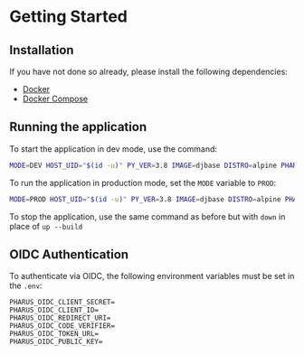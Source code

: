 # Getting Started

## Installation

If you have not done so already, please install the following dependencies:

- [Docker](https://docs.docker.com/get-docker/)
- [Docker Compose](https://docs.docker.com/compose/install/)

## Running the application

To start the application in dev mode, use the command:

```bash
MODE=DEV HOST_UID="$(id -u)" PY_VER=3.8 IMAGE=djbase DISTRO=alpine PHARUS_VERSION=$(cat pharus/pharus/version.py | tail -1 | awk -F\" '{print $2}') docker compose up --build
```

To run the application in production mode, set the `MODE` variable to `PROD`:
```bash
MODE=PROD HOST_UID="$(id -u)" PY_VER=3.8 IMAGE=djbase DISTRO=alpine PHARUS_VERSION=$(cat pharus/pharus/version.py | tail -1 | awk -F\" '{print $2}') docker compose up --build
```

To stop the application, use the same command as before but with `down` in place of `up --build`

## OIDC Authentication

To authenticate via OIDC, the following environment variables must be set in the `.env`:
```
PHARUS_OIDC_CLIENT_SECRET=
PHARUS_OIDC_CLIENT_ID=
PHARUS_OIDC_REDIRECT_URI=
PHARUS_OIDC_CODE_VERIFIER=
PHARUS_OIDC_TOKEN_URL=
PHARUS_OIDC_PUBLIC_KEY=
```